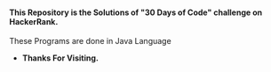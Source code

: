 <h4>This Repository is the Solutions of "30 Days of Code" challenge on HackerRank.</h4>
<p>These Programs are done in Java Language</p>



- __Thanks For Visiting.__
